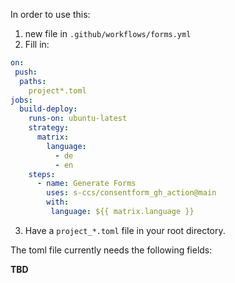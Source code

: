 In order to use this:

1. new file in `.github/workflows/forms.yml`
2. Fill in:

```yml
on:
 push:
  paths:
    project*.toml
jobs:
  build-deploy:
    runs-on: ubuntu-latest
    strategy:
      matrix:
        language: 
          - de
          - en
    steps:
      - name: Generate Forms
        uses: s-ccs/consentform_gh_action@main
        with:
         language: ${{ matrix.language }}
```
3. Have a `project_*.toml` file in your root directory.

The toml file currently needs the following fields:


**TBD**
